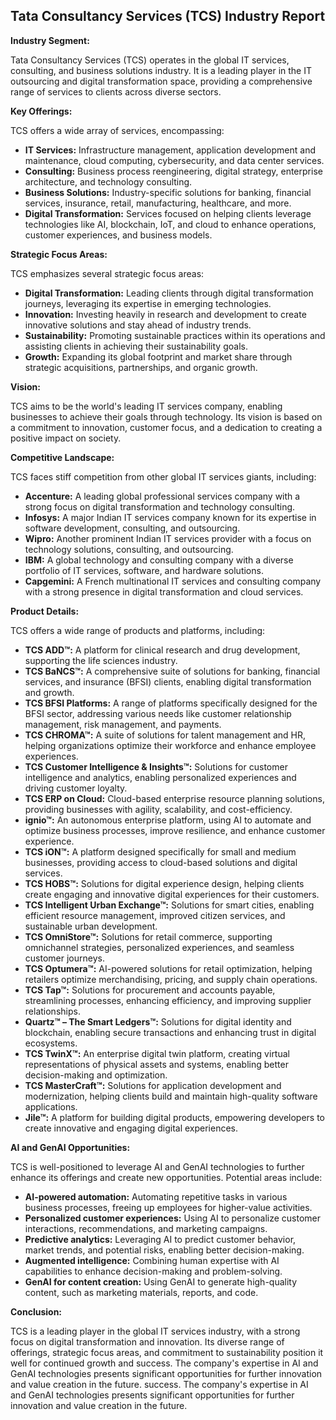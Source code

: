 ## Tata Consultancy Services (TCS) Industry Report

**Industry Segment:**

Tata Consultancy Services (TCS) operates in the global IT services, consulting, and business solutions industry. It is a leading player in the IT outsourcing and digital transformation space, providing a comprehensive range of services to clients across diverse sectors.

**Key Offerings:**

TCS offers a wide array of services, encompassing:

* **IT Services:** Infrastructure management, application development and maintenance, cloud computing, cybersecurity, and data center services.
* **Consulting:** Business process reengineering, digital strategy, enterprise architecture, and technology consulting.
* **Business Solutions:** Industry-specific solutions for banking, financial services, insurance, retail, manufacturing, healthcare, and more.
* **Digital Transformation:** Services focused on helping clients leverage technologies like AI, blockchain, IoT, and cloud to enhance operations, customer experiences, and business models.

**Strategic Focus Areas:**

TCS emphasizes several strategic focus areas:

* **Digital Transformation:** Leading clients through digital transformation journeys, leveraging its expertise in emerging technologies.
* **Innovation:** Investing heavily in research and development to create innovative solutions and stay ahead of industry trends.
* **Sustainability:** Promoting sustainable practices within its operations and assisting clients in achieving their sustainability goals.
* **Growth:** Expanding its global footprint and market share through strategic acquisitions, partnerships, and organic growth.

**Vision:**

TCS aims to be the world's leading IT services company, enabling businesses to achieve their goals through technology. Its vision is based on a commitment to innovation, customer focus, and a dedication to creating a positive impact on society.

**Competitive Landscape:**

TCS faces stiff competition from other global IT services giants, including:

* **Accenture:** A leading global professional services company with a strong focus on digital transformation and technology consulting.
* **Infosys:** A major Indian IT services company known for its expertise in software development, consulting, and outsourcing.
* **Wipro:** Another prominent Indian IT services provider with a focus on technology solutions, consulting, and outsourcing.
* **IBM:** A global technology and consulting company with a diverse portfolio of IT services, software, and hardware solutions.
* **Capgemini:** A French multinational IT services and consulting company with a strong presence in digital transformation and cloud services.

**Product Details:**

TCS offers a wide range of products and platforms, including:

* **TCS ADD™:** A platform for clinical research and drug development, supporting the life sciences industry.
* **TCS BaNCS™:** A comprehensive suite of solutions for banking, financial services, and insurance (BFSI) clients, enabling digital transformation and growth.
* **TCS BFSI Platforms:** A range of platforms specifically designed for the BFSI sector, addressing various needs like customer relationship management, risk management, and payments.
* **TCS CHROMA™:** A suite of solutions for talent management and HR, helping organizations optimize their workforce and enhance employee experiences.
* **TCS Customer Intelligence & Insights™:** Solutions for customer intelligence and analytics, enabling personalized experiences and driving customer loyalty.
* **TCS ERP on Cloud:** Cloud-based enterprise resource planning solutions, providing businesses with agility, scalability, and cost-efficiency.
* **ignio™:** An autonomous enterprise platform, using AI to automate and optimize business processes, improve resilience, and enhance customer experience.
* **TCS iON™:** A platform designed specifically for small and medium businesses, providing access to cloud-based solutions and digital services.
* **TCS HOBS™:** Solutions for digital experience design, helping clients create engaging and innovative digital experiences for their customers.
* **TCS Intelligent Urban Exchange™:** Solutions for smart cities, enabling efficient resource management, improved citizen services, and sustainable urban development.
* **TCS OmniStore™:** Solutions for retail commerce, supporting omnichannel strategies, personalized experiences, and seamless customer journeys.
* **TCS Optumera™:** AI-powered solutions for retail optimization, helping retailers optimize merchandising, pricing, and supply chain operations.
* **TCS Tap™:** Solutions for procurement and accounts payable, streamlining processes, enhancing efficiency, and improving supplier relationships.
* **Quartz™ – The Smart Ledgers™:** Solutions for digital identity and blockchain, enabling secure transactions and enhancing trust in digital ecosystems.
* **TCS TwinX™:** An enterprise digital twin platform, creating virtual representations of physical assets and systems, enabling better decision-making and optimization.
* **TCS MasterCraft™:** Solutions for application development and modernization, helping clients build and maintain high-quality software applications.
* **Jile™:** A platform for building digital products, empowering developers to create innovative and engaging digital experiences.

**AI and GenAI Opportunities:**

TCS is well-positioned to leverage AI and GenAI technologies to further enhance its offerings and create new opportunities. Potential areas include:

* **AI-powered automation:** Automating repetitive tasks in various business processes, freeing up employees for higher-value activities.
* **Personalized customer experiences:** Using AI to personalize customer interactions, recommendations, and marketing campaigns.
* **Predictive analytics:** Leveraging AI to predict customer behavior, market trends, and potential risks, enabling better decision-making.
* **Augmented intelligence:** Combining human expertise with AI capabilities to enhance decision-making and problem-solving.
* **GenAI for content creation:** Using GenAI to generate high-quality content, such as marketing materials, reports, and code.

**Conclusion:**

TCS is a leading player in the global IT services industry, with a strong focus on digital transformation and innovation. Its diverse range of offerings, strategic focus areas, and commitment to sustainability position it well for continued growth and success. The company's expertise in AI and GenAI technologies presents significant opportunities for further innovation and value creation in the future.
 success. The company's expertise in AI and GenAI technologies presents significant opportunities for further innovation and value creation in the future.